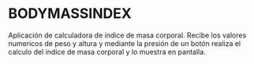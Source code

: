 # BODYMASSINDEX
Aplicación de calculadora de indice de masa corporal. Recibe los valores numericos de peso y altura y mediante la presión de un botón realiza el calculo del indice de masa corporal y lo muestra en pantalla.
